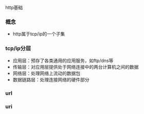 http基础

### 概念
* http属于tcp/ip的一个子集

### tcp/ip分层
* 应用层：预存了各类通用的应用服务，如ftp/dns等
* 传输层：对应用层提供处于网络连接中的两台计算机之间的数据
* 网络层：处理网络上流动的数据包
* 数据链路层：处理连接网络的硬件部分

### url
### uri


